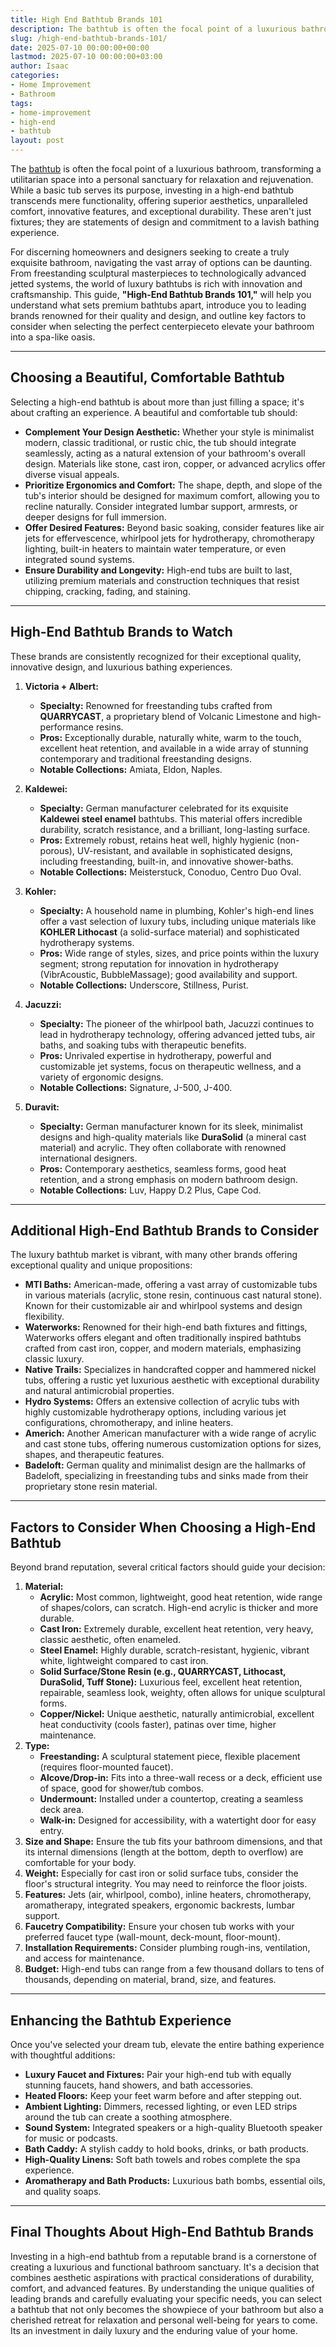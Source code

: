 ```yaml
---
title: High End Bathtub Brands 101
description: The bathtub is often the focal point of a luxurious bathroom, transforming a utilitarian space into a personal sanctuary for relaxation and rejuvenation.
slug: /high-end-bathtub-brands-101/
date: 2025-07-10 00:00:00+00:00
lastmod: 2025-07-10 00:00:00+03:00
author: Isaac
categories:
- Home Improvement
- Bathroom
tags:
- home-improvement
- high-end
- bathtub
layout: post
---
```

The [bathtub](https://pestpolicy.com/how-to-unclog-a-bathtub-drain-with-standing-water/) is often the focal point of a luxurious bathroom, transforming a utilitarian space into a personal sanctuary for relaxation and rejuvenation. While a basic tub serves its purpose, investing in a high-end bathtub transcends mere functionality, offering superior aesthetics, unparalleled comfort, innovative features, and exceptional durability. These aren't just fixtures; they are statements of design and commitment to a lavish bathing experience.

For discerning homeowners and designers seeking to create a truly exquisite bathroom, navigating the vast array of options can be daunting. From freestanding sculptural masterpieces to technologically advanced jetted systems, the world of luxury bathtubs is rich with innovation and craftsmanship. This guide, **"High-End Bathtub Brands 101,"** will help you understand what sets premium bathtubs apart, introduce you to leading brands renowned for their quality and design, and outline key factors to consider when selecting the perfect centerpieceto elevate your bathroom into a spa-like oasis.

---

## Choosing a Beautiful, Comfortable Bathtub

Selecting a high-end bathtub is about more than just filling a space; it's about crafting an experience. A beautiful and comfortable tub should:

* **Complement Your Design Aesthetic:** Whether your style is minimalist modern, classic traditional, or rustic chic, the tub should integrate seamlessly, acting as a natural extension of your bathroom's overall design. Materials like stone, cast iron, copper, or advanced acrylics offer diverse visual appeals.
* **Prioritize Ergonomics and Comfort:** The shape, depth, and slope of the tub's interior should be designed for maximum comfort, allowing you to recline naturally. Consider integrated lumbar support, armrests, or deeper designs for full immersion.
* **Offer Desired Features:** Beyond basic soaking, consider features like air jets for effervescence, whirlpool jets for hydrotherapy, chromotherapy lighting, built-in heaters to maintain water temperature, or even integrated sound systems.
* **Ensure Durability and Longevity:** High-end tubs are built to last, utilizing premium materials and construction techniques that resist chipping, cracking, fading, and staining.

---

## High-End Bathtub Brands to Watch

These brands are consistently recognized for their exceptional quality, innovative design, and luxurious bathing experiences.

1.  **Victoria + Albert:**
    * **Specialty:** Renowned for freestanding tubs crafted from **QUARRYCAST**, a proprietary blend of Volcanic Limestone and high-performance resins.
    * **Pros:** Exceptionally durable, naturally white, warm to the touch, excellent heat retention, and available in a wide array of stunning contemporary and traditional freestanding designs.
    * **Notable Collections:** Amiata, Eldon, Naples.

2.  **Kaldewei:**
    * **Specialty:** German manufacturer celebrated for its exquisite **Kaldewei steel enamel** bathtubs. This material offers incredible durability, scratch resistance, and a brilliant, long-lasting surface.
    * **Pros:** Extremely robust, retains heat well, highly hygienic (non-porous), UV-resistant, and available in sophisticated designs, including freestanding, built-in, and innovative shower-baths.
    * **Notable Collections:** Meisterstuck, Conoduo, Centro Duo Oval.

3.  **Kohler:**
    * **Specialty:** A household name in plumbing, Kohler's high-end lines offer a vast selection of luxury tubs, including unique materials like **KOHLER Lithocast** (a solid-surface material) and sophisticated hydrotherapy systems.
    * **Pros:** Wide range of styles, sizes, and price points within the luxury segment; strong reputation for innovation in hydrotherapy (VibrAcoustic, BubbleMassage); good availability and support.
    * **Notable Collections:** Underscore, Stillness, Purist.

4.  **Jacuzzi:**
    * **Specialty:** The pioneer of the whirlpool bath, Jacuzzi continues to lead in hydrotherapy technology, offering advanced jetted tubs, air baths, and soaking tubs with therapeutic benefits.
    * **Pros:** Unrivaled expertise in hydrotherapy, powerful and customizable jet systems, focus on therapeutic wellness, and a variety of ergonomic designs.
    * **Notable Collections:** Signature, J-500, J-400.

5.  **Duravit:**
    * **Specialty:** German manufacturer known for its sleek, minimalist designs and high-quality materials like **DuraSolid** (a mineral cast material) and acrylic. They often collaborate with renowned international designers.
    * **Pros:** Contemporary aesthetics, seamless forms, good heat retention, and a strong emphasis on modern bathroom design.
    * **Notable Collections:** Luv, Happy D.2 Plus, Cape Cod.

---

## Additional High-End Bathtub Brands to Consider

The luxury bathtub market is vibrant, with many other brands offering exceptional quality and unique propositions:

* **MTI Baths:** American-made, offering a vast array of customizable tubs in various materials (acrylic, stone resin, continuous cast natural stone). Known for their customizable air and whirlpool systems and design flexibility.
* **Waterworks:** Renowned for their high-end bath fixtures and fittings, Waterworks offers elegant and often traditionally inspired bathtubs crafted from cast iron, copper, and modern materials, emphasizing classic luxury.
* **Native Trails:** Specializes in handcrafted copper and hammered nickel tubs, offering a rustic yet luxurious aesthetic with exceptional durability and natural antimicrobial properties.
* **Hydro Systems:** Offers an extensive collection of acrylic tubs with highly customizable hydrotherapy options, including various jet configurations, chromotherapy, and inline heaters.
* **Americh:** Another American manufacturer with a wide range of acrylic and cast stone tubs, offering numerous customization options for sizes, shapes, and therapeutic features.
* **Badeloft:** German quality and minimalist design are the hallmarks of Badeloft, specializing in freestanding tubs and sinks made from their proprietary stone resin material.

---

## Factors to Consider When Choosing a High-End Bathtub

Beyond brand reputation, several critical factors should guide your decision:

1.  **Material:**
    * **Acrylic:** Most common, lightweight, good heat retention, wide range of shapes/colors, can scratch. High-end acrylic is thicker and more durable.
    * **Cast Iron:** Extremely durable, excellent heat retention, very heavy, classic aesthetic, often enameled.
    * **Steel Enamel:** Highly durable, scratch-resistant, hygienic, vibrant white, lightweight compared to cast iron.
    * **Solid Surface/Stone Resin (e.g., QUARRYCAST, Lithocast, DuraSolid, Tuff Stone):** Luxurious feel, excellent heat retention, repairable, seamless look, weighty, often allows for unique sculptural forms.
    * **Copper/Nickel:** Unique aesthetic, naturally antimicrobial, excellent heat conductivity (cools faster), patinas over time, higher maintenance.
2.  **Type:**
    * **Freestanding:** A sculptural statement piece, flexible placement (requires floor-mounted faucet).
    * **Alcove/Drop-in:** Fits into a three-wall recess or a deck, efficient use of space, good for shower/tub combos.
    * **Undermount:** Installed under a countertop, creating a seamless deck area.
    * **Walk-in:** Designed for accessibility, with a watertight door for easy entry.
3.  **Size and Shape:** Ensure the tub fits your bathroom dimensions, and that its internal dimensions (length at the bottom, depth to overflow) are comfortable for your body.
4.  **Weight:** Especially for cast iron or solid surface tubs, consider the floor's structural integrity. You may need to reinforce the floor joists.
5.  **Features:** Jets (air, whirlpool, combo), inline heaters, chromotherapy, aromatherapy, integrated speakers, ergonomic backrests, lumbar support.
6.  **Faucetry Compatibility:** Ensure your chosen tub works with your preferred faucet type (wall-mount, deck-mount, floor-mount).
7.  **Installation Requirements:** Consider plumbing rough-ins, ventilation, and access for maintenance.
8.  **Budget:** High-end tubs can range from a few thousand dollars to tens of thousands, depending on material, brand, size, and features.

---

## Enhancing the Bathtub Experience

Once you've selected your dream tub, elevate the entire bathing experience with thoughtful additions:

* **Luxury Faucet and Fixtures:** Pair your high-end tub with equally stunning faucets, hand showers, and bath accessories.
* **Heated Floors:** Keep your feet warm before and after stepping out.
* **Ambient Lighting:** Dimmers, recessed lighting, or even LED strips around the tub can create a soothing atmosphere.
* **Sound System:** Integrated speakers or a high-quality Bluetooth speaker for music or podcasts.
* **Bath Caddy:** A stylish caddy to hold books, drinks, or bath products.
* **High-Quality Linens:** Soft bath towels and robes complete the spa experience.
* **Aromatherapy and Bath Products:** Luxurious bath bombs, essential oils, and quality soaps.

---

## Final Thoughts About High-End Bathtub Brands

Investing in a high-end bathtub from a reputable brand is a cornerstone of creating a luxurious and functional bathroom sanctuary. It's a decision that combines aesthetic aspirations with practical considerations of durability, comfort, and advanced features. By understanding the unique qualities of leading brands and carefully evaluating your specific needs, you can select a bathtub that not only becomes the showpiece of your bathroom but also a cherished retreat for relaxation and personal well-being for years to come. Its an investment in daily luxury and the enduring value of your home.
